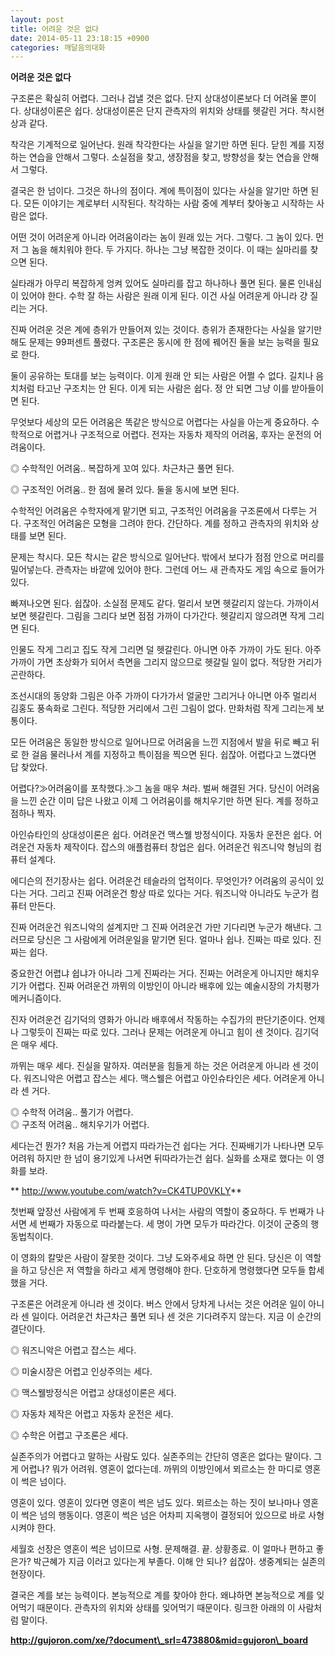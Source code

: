 ```yaml
---
layout: post
title: 어려운 것은 없다
date: 2014-05-11 23:18:15 +0900
categories: 깨달음의대화
---
```

**어려운 것은 없다**

  


구조론은 확실히 어렵다. 그러나 겁낼 것은 없다. 단지 상대성이론보다 더 어려울 뿐이다. 상대성이론은 쉽다. 상대성이론은 단지 관측자의 위치와 상태를 헷갈린 거다. 착시현상과 같다. 

  


착각은 기계적으로 일어난다. 원래 착각한다는 사실을 알기만 하면 된다. 닫힌 계를 지정하는 연습을 안해서 그렇다. 소실점을 찾고, 생장점을 찾고, 방향성을 찾는 연습을 안해서 그렇다. 

  


결국은 한 넘이다. 그것은 하나의 점이다. 계에 특이점이 있다는 사실을 알기만 하면 된다. 모든 이야기는 계로부터 시작된다. 착각하는 사람 중에 계부터 찾아놓고 시작하는 사람은 없다. 

  


어떤 것이 어려운게 아니라 어려움이라는 놈이 원래 있는 거다. 그렇다. 그 놈이 있다. 먼저 그 놈을 해치워야 한다. 두 가지다. 하나는 그냥 복잡한 것이다. 이 때는 실마리를 찾으면 된다.

  


실타래가 아무리 복잡하게 엉켜 있어도 실마리를 잡고 하나하나 풀면 된다. 물론 인내심이 있어야 한다. 수학 잘 하는 사람은 원래 이게 된다. 이건 사실 어려운게 아니라 걍 질리는 거다.

  


진짜 어려운 것은 계에 층위가 만들어져 있는 것이다. 층위가 존재한다는 사실을 알기만 해도 문제는 99퍼센트 풀렸다. 구조론은 동시에 한 점에 꿰어진 둘을 보는 능력을 필요로 한다. 

  


둘이 공유하는 토대를 보는 능력이다. 이게 원래 안 되는 사람은 어쩔 수 없다. 길치나 음치처럼 타고난 구조치는 안 된다. 이게 되는 사람은 쉽다. 정 안 되면 그냥 이를 받아들이면 된다. 

  


무엇보다 세상의 모든 어려움은 똑같은 방식으로 어렵다는 사실을 아는게 중요하다. 수학적으로 어렵거나 구조적으로 어렵다. 전자는 자동차 제작의 어려움, 후자는 운전의 어려움이다. 

  


◎ 수학적인 어려움.. 복잡하게 꼬여 있다. 차근차근 풀면 된다.  
      
◎ 구조적인 어려움.. 한 점에 물려 있다. 둘을 동시에 보면 된다. 

  


수학적인 어려움은 수학자에게 맡기면 되고, 구조적인 어려움을 구조론에서 다루는 거다. 구조적인 어려움은 모형을 그려야 한다. 간단하다. 계를 정하고 관측자의 위치와 상태를 보면 된다. 

  


문제는 착시다. 모든 착시는 같은 방식으로 일어난다. 밖에서 보다가 점점 안으로 머리를 밀어넣는다. 관측자는 바깥에 있어야 한다. 그런데 어느 새 관측자도 게임 속으로 들어가 있다. 

  


빠져나오면 된다. 쉽잖아. 소실점 문제도 같다. 멀리서 보면 헷갈리지 않는다. 가까이서 보면 헷갈린다. 그림을 그리다 보면 점점 가까이 다가간다. 헷갈리지 않으려면 작게 그리면 된다. 

  


인물도 작게 그리고 집도 작게 그리면 덜 헷갈린다. 아니면 아주 가까이 가도 된다. 아주 가까이 가면 초상화가 되어서 측면을 그리지 않으므로 헷갈릴 일이 없다. 적당한 거리가 곤란하다.

  


조선시대의 동양화 그림은 아주 가까이 다가가서 얼굴만 그리거나 아니면 아주 멀리서 김홍도 풍속화로 그린다. 적당한 거리에서 그린 그림이 없다. 만화처럼 작게 그리는게 보통이다. 

  


모든 어려움은 동일한 방식으로 일어나므로 어려움을 느낀 지점에서 발을 뒤로 빼고 뒤로 한 걸음 물러나서 계를 지정하고 특이점을 찍으면 된다. 쉽잖아. 어렵다고 느꼈다면 답 찾았다.

  


어렵다?≫어려움이를 포착했다.≫그 놈을 매우 쳐라. 벌써 해결된 거다. 당신이 어려움을 느낀 순간 이미 답은 나왔고 이제 그 어려움이를 해치우기만 하면 된다. 계를 정하고 점하나 찍자.

  


아인슈타인의 상대성이론은 쉽다. 어려운건 맥스웰 방정식이다. 자동차 운전은 쉽다. 어려운건 자동차 제작이다. 잡스의 애플컴퓨터 창업은 쉽다. 어려운건 워즈니악 형님의 컴퓨터 설계다. 

  


에디슨의 전기장사는 쉽다. 어려운건 테슬라의 업적이다. 무엇인가? 어려움의 공식이 있다는 거다. 그리고 진짜 어려운건 항상 따로 있다는 거다. 워즈니악 아니라도 누군가 컴퓨터 만든다.

  


진짜 어려운건 워즈니악의 설계지만 그 진짜 어려운건 가만 기다리면 누군가 해낸다. 그러므로 당신은 그 사람에게 어려운일을 맡기면 된다. 얼마나 쉽나. 진짜는 따로 있다. 진짜는 쉽다.

  


중요한건 어렵냐 쉽냐가 아니라 그게 진짜라는 거다. 진짜는 어려운게 아니지만 해치우기가 어렵다. 진짜 어려운건 까뮈의 이방인이 아니라 배후에 있는 예술시장의 가치평가 메커니즘이다. 

  


진자 어려운건 김기덕의 영화가 아니라 배후에서 작동하는 수집가의 판단기준이다. 언제나 그렇듯이 진짜는 따로 있다. 그러나 문제는 어려운게 아니고 힘이 센 것이다. 김기덕은 매우 세다. 

  


까뮈는 매우 세다. 진실을 말하자. 여러분을 힘들게 하는 것은 어려운게 아니라 센 것이다. 워즈니악은 어렵고 잡스는 세다. 맥스웰은 어렵고 아인슈타인은 세다. 어려운게 아니라 센 거다. 

  


◎ 수학적 어려움.. 풀기가 어렵다.    
◎ 구조적 어려움.. 해치우기가 어렵다.

  


세다는건 뭔가? 처음 가는게 어렵지 따라가는건 쉽다는 거다. 진짜배기가 나타나면 모두 어려워 하지만 한 넘이 용기있게 나서면 뒤따라가는건 쉽다. 실화를 소재로 했다는 이 영화를 보라. 

  


 
** http://www.youtube.com/watch?v=CK4TUP0VKLY** 

  


첫번째 앞장선 사람에게 두 번째 호응하여 나서는 사람의 역할이 중요하다. 두 번째가 나서면 세 번째가 자동으로 따라붙는다. 세 명이 가면 모두가 따라간다. 이것이 군중의 행동법칙이다.

  


이 영화의 칼맞은 사람이 잘못한 것이다. 그냥 도와주세요 하면 안 된다. 당신은 이 역할을 하고 당신은 저 역할을 하라고 세게 명령해야 한다. 단호하게 명령했다면 모두들 합세했을 거다. 

  


구조론은 어려운게 아니라 센 것이다. 버스 안에서 당차게 나서는 것은 어려운 일이 아니라 센 일이다. 어려운건 차근차근 풀면 되나 센 것은 기다려주지 않는다. 지금 이 순간의 결단이다.

  


◎ 워즈니악은 어렵고 잡스는 세다.  
      
◎ 미술시장은 어렵고 인상주의는 세다.  
      
◎ 맥스웰방정식은 어렵고 상대성이론은 세다.   
      
◎ 자동차 제작은 어렵고 자동차 운전은 세다.  
      
◎ 수학은 어렵고 구조론은 세다.

  


실존주의가 어렵다고 말하는 사람도 있다. 실존주의는 간단히 영혼은 없다는 말이다. 그게 어렵나? 뭐가 어려워. 영혼이 없다는데. 까뮈의 이방인에서 뫼르소는 한 마디로 영혼이 썩은 넘이다. 

  


영혼이 있다. 영혼이 있다면 영혼이 썩은 넘도 있다. 뫼르소는 하는 짓이 보나마나 영혼이 썩은 넘의 행동이다. 영혼이 썩은 넘은 어차피 지옥행이 결정되어 있으므로 바로 사형시켜야 한다. 

  


세월호 선장은 영혼이 썩은 넘이므로 사형. 문제해결. 끝. 상황종료. 이 얼마나 편하고 좋은가? 박근혜가 지금 이러고 있다는게 부졸다. 이해 안 되나? 쉽잖아. 생중계되는 실존의 현장이다. 

  


결국은 계를 보는 능력이다. 본능적으로 계를 찾아야 한다. 왜냐하면 본능적으로 계를 잊어먹기 때문이다. 관측자의 위치와 상태를 잊어먹기 때문이다. 링크한 아래의 이 사람처럼 말이다.

  


**http://gujoron.com/xe/?document\_srl=473880&mid=gujoron\_board**